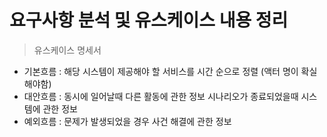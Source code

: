 # 요구사항 분석 및 유스케이스 내용 정리
> 유스케이스 명세서
+ 기본흐름 : 해당 시스템이 제공해야 할 서비스를 시간 순으로 정렬 (액터 명이 확실해야함)
+ 대안흐름 : 동시에 일어날때 다른 활동에 관한 정보
            시나리오가 종료되었을때 시스템에 관한 정보
+ 예외흐름 : 문제가 발생되었을 경우 사건 해결에 관한 정보
